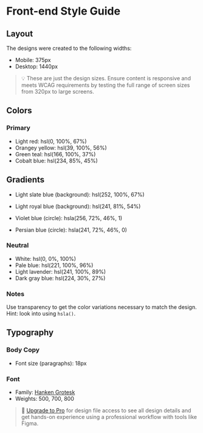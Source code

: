 # Front-end Style Guide

## Layout

The designs were created to the following widths:

-   Mobile: 375px
-   Desktop: 1440px

> 💡 These are just the design sizes. Ensure content is responsive and meets WCAG requirements by testing the full range
> of screen sizes from 320px to large screens.

## Colors

### Primary

-   Light red: hsl(0, 100%, 67%)
-   Orangey yellow: hsl(39, 100%, 56%)
-   Green teal: hsl(166, 100%, 37%)
-   Cobalt blue: hsl(234, 85%, 45%)

## Gradients

-   Light slate blue (background): hsl(252, 100%, 67%)
-   Light royal blue (background): hsl(241, 81%, 54%)

-   Violet blue (circle): hsla(256, 72%, 46%, 1)
-   Persian blue (circle): hsla(241, 72%, 46%, 0)

### Neutral

-   White: hsl(0, 0%, 100%)
-   Pale blue: hsl(221, 100%, 96%)
-   Light lavender: hsl(241, 100%, 89%)
-   Dark gray blue: hsl(224, 30%, 27%)

### Notes

Use transparency to get the color variations necessary to match the design. Hint: look into using `hsla()`.

## Typography

### Body Copy

-   Font size (paragraphs): 18px

### Font

-   Family: [Hanken Grotesk](https://fonts.google.com/specimen/Hanken+Grotesk)
-   Weights: 500, 700, 800

> 💎 [Upgrade to Pro](https://www.frontendmentor.io/pro?ref=style-guide) for design file access to see all design
> details and get hands-on experience using a professional workflow with tools like Figma.
